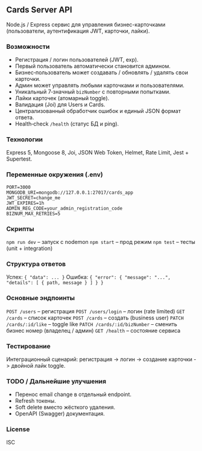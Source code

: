 ## Cards Server API

Node.js / Express сервис для управления бизнес-карточками (пользователи, аутентификация JWT, карточки, лайки).

### Возможности
- Регистрация / логин пользователей (JWT, exp).
- Первый пользователь автоматически становится админом.
- Бизнес‑пользователь может создавать / обновлять / удалять свои карточки.
- Админ может управлять любыми карточками и пользователями.
- Уникальный 7‑значный `bizNumber` с повторными попытками.
- Лайки карточек (атомарный toggle).
- Валидация (Joi) для Users и Cards.
- Централизованный обработчик ошибок и единый JSON формат ответа.
- Health‑check `/health` (статус БД и ping).

### Технологии
Express 5, Mongoose 8, Joi, JSON Web Token, Helmet, Rate Limit, Jest + Supertest.

### Переменные окружения (.env)
```
PORT=3000
MONGODB_URI=mongodb://127.0.0.1:27017/cards_app
JWT_SECRET=change_me
JWT_EXPIRES=1h
ADMIN_REG_CODE=your_admin_registration_code
BIZNUM_MAX_RETRIES=5
```

### Скрипты
`npm run dev` – запуск с nodemon
`npm start` – прод режим
`npm test` – тесты (unit + integration)

### Структура ответов
Успех: `{ "data": ... }`
Ошибка: `{ "error": { "message": "...", "details": [ { path, message } ] } }`

### Основные эндпоинты
`POST /users` – регистрация
`POST /users/login` – логин (rate limited)
`GET /cards` – список карточек
`POST /cards` – создать (business user)
`PATCH /cards/:id/like` – toggle like
`PATCH /cards/:id/bizNumber` – сменить бизнес номер (владелец / админ)
`GET /health` – состояние сервиса

### Тестирование
Интеграционный сценарий: регистрация -> логин -> создание карточки -> двойной лайк toggle.

### TODO / Дальнейшие улучшения
- Перенос email change в отдельный endpoint.
- Refresh токены.
- Soft delete вместо жёсткого удаления.
- OpenAPI (Swagger) документация.

### License
ISC

